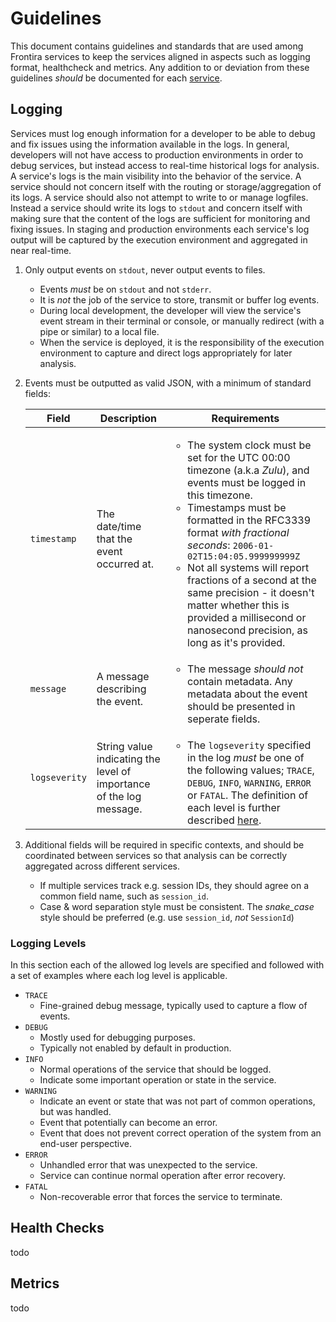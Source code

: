 # Guidelines

This document contains guidelines and standards that are used among Frontira services to keep the services aligned in aspects such as logging format, healthcheck and metrics. Any addition to or deviation from these guidelines _should_ be documented for each [service](../README.md#services).

## Logging

Services must log enough information for a developer to be able to debug and fix issues using the information available in the logs. In general, developers will not have access to production environments in order to debug services, but instead access to real-time historical logs for analysis. A service's logs is the main visibility into the behavior of the service. A service should not concern itself with the routing or storage/aggregation of its logs. A service should also not attempt to write to or manage logfiles. Instead a service should write its logs to `stdout` and concern itself with making sure that the content of the logs are sufficient for monitoring and fixing issues. In staging and production environments each service's log output will be captured by the execution environment and aggregated in near real-time.

1. Only output events on `stdout`, never output events to files.
    * Events _must_ be on `stdout` and not `stderr`.
    * It is _not_ the job of the service to store, transmit or buffer log events.
    * During local development, the developer will view the service's event stream in their terminal or console, or manually redirect (with a pipe or similar) to a local file.
    * When the service is deployed, it is the responsibility of the execution environment to capture and direct logs appropriately for later analysis.
1. Events must be outputted as valid JSON, with a minimum of standard fields:

    | Field | Description | Requirements |
    | ----- | ----------- | ------------ |
    | `timestamp` | The date/time that the event occurred at. | <ul><li>The system clock must be set for the UTC 00:00 timezone (a.k.a _Zulu_), and events must be logged in this timezone.</li><li>Timestamps must be formatted in the RFC3339 format _with fractional seconds_: `2006-01-02T15:04:05.999999999Z`</li><li>Not all systems will report fractions of a second at the same precision - it doesn't matter whether this is provided a millisecond or nanosecond precision, as long as it's provided.</li></ul> |
    | `message` | A message describing the event. | <ul><li>The message _should not_ contain metadata. Any metadata about the event should be presented in seperate fields.</li></ul> |
    | `logseverity` | String value indicating the level of importance of the log message. | <ul><li>The `logseverity` specified in the log _must_ be one of the following values; `TRACE`, `DEBUG`, `INFO`, `WARNING`, `ERROR` or `FATAL`. The definition of each level is further described [here](#logging-levels).</li></ul> |

1. Additional fields will be required in specific contexts, and should be coordinated between services so that analysis can be correctly aggregated across different services.
    * If multiple services track e.g. session IDs, they should agree on a common field name, such as `session_id`.
    * Case & word separation style must be consistent. The _snake_case_ style should be preferred (e.g. use `session_id`, _not_ `SessionId`)

### Logging Levels

In this section each of the allowed log levels are specified and followed with a set of examples where each log level is applicable.

* `TRACE`
  * Fine-grained debug message, typically used to capture a flow of events.
* `DEBUG`
  * Mostly used for debugging purposes.
  * Typically not enabled by default in production.
* `INFO`
  * Normal operations of the service that should be logged.
  * Indicate some important operation or state in the service.
* `WARNING`
  * Indicate an event or state that was not part of common operations, but was handled.
  * Event that potentially can become an error.
  * Event that does not prevent correct operation of the system from an end-user perspective.
* `ERROR`
  * Unhandled error that was unexpected to the service.
  * Service can continue normal operation after error recovery.
* `FATAL`
  * Non-recoverable error that forces the service to terminate.

## Health Checks

todo

## Metrics

todo
